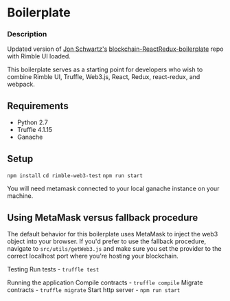 # Boilerplate

### Description

Updated version of [Jon Schwartz's](https://github.com/Schwartz10) [blockchain-ReactRedux-boilerplate](https://github.com/Schwartz10/blockchain-ReactRedux-boilerplate) repo with Rimble UI loaded.

This boilerplate serves as a starting point for developers who wish to combine Rimble UI, Truffle, Web3.js, React, Redux, react-redux, and webpack.

## Requirements

* Python 2.7
* Truffle 4.1.15
* Ganache

## Setup

`npm install`
`cd rimble-web3-test`
`npm run start`

You will need metamask connected to your local ganache instance on your machine.

## Using MetaMask versus fallback procedure

The default behavior for this boilerplate uses MetaMask to inject the web3 object into your browser. If you'd prefer to use the fallback procedure, navigate to `src/utils/getWeb3.js` and make sure you set the provider to the correct localhost port where you're hosting your blockchain.

Testing
Run tests - `truffle test`

Running the application
Compile contracts - `truffle compile`
Migrate contracts - `truffle migrate`
Start http server - `npm run start`
